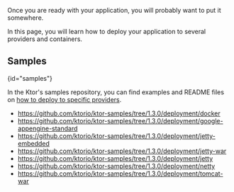[//]: # (title: Deploy)

<include src="lib.md" include-id="outdated_warning"/>



Once you are ready with your application, you will probably want to put it somewhere.

In this page, you will learn how to deploy your application to several providers and containers. 





## Samples
{id="samples"}

In the Ktor's samples repository, you can find examples and README files
on [how to deploy to specific providers](https://github.com/ktorio/ktor-samples/tree/1.3.0/deployment).

* <https://github.com/ktorio/ktor-samples/tree/1.3.0/deployment/docker>
* <https://github.com/ktorio/ktor-samples/tree/1.3.0/deployment/google-appengine-standard>
* <https://github.com/ktorio/ktor-samples/tree/1.3.0/deployment/jetty-embedded>
* <https://github.com/ktorio/ktor-samples/tree/1.3.0/deployment/jetty-war>
* <https://github.com/ktorio/ktor-samples/tree/1.3.0/deployment/jetty>
* <https://github.com/ktorio/ktor-samples/tree/1.3.0/deployment/netty>
* <https://github.com/ktorio/ktor-samples/tree/1.3.0/deployment/tomcat-war>